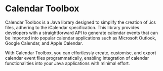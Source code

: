 # Calendar Toolbox

Calendar Toolbox is a Java library designed to simplify the creation of .ics files, adhering to the
iCalendar specification. This library provides developers with a straightforward API to generate
calendar events that can be imported into popular calendar applications such as Microsoft Outlook,
Google Calendar, and Apple Calendar.

With Calendar Toolbox, you can effortlessly create, customise, and export calendar event files
programmatically, enabling integration of calendar functionalities into your Java applications with
minimal effort.